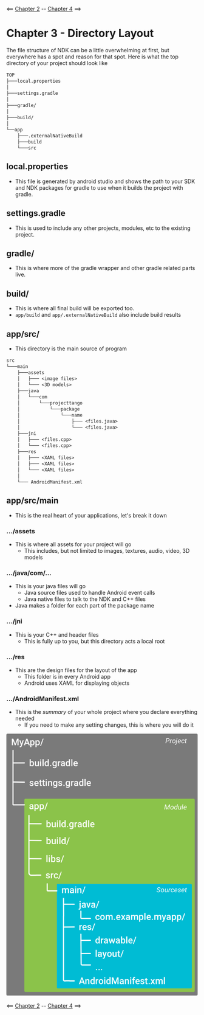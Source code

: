 <== [Chapter 2](./Chapter_02.md) -- [Chapter 4](./Chapter_04.md) ==>

# Chapter 3 - Directory Layout

The file structure of NDK can be a little overwhelming at first, but everywhere has a spot and reason for that spot. Here is what the top directory of your project should look like

```
TOP
├───local.properties
│   
├───settings.gradle
│   
├───gradle/
│   
├───build/
│   
└──app
    ├───.externalNativeBuild
    ├───build
    └───src
```

## local.properties
* This file is generated by android studio and shows the path to your SDK and NDK packages for gradle to use when it builds the project with gradle.

## settings.gradle
* This is used to include any other projects, modules, etc to the existing project.

## gradle/
* This is where more of the gradle wrapper and other gradle related parts live.

## build/
* This is where all final build will be exported too.
* `app/build` and `app/.externalNativeBuild` also include build results 

## app/src/
* This directory is the main source of program

```
src
└───main
	├───assets
	│   ├─── <image files>
	│   └─── <3D models>
	├───java
	│   └───com
	│       └───projecttango
	│           └───package
	│               └───name
	│                   ├─── <files.java>
	│                   └─── <files.java>
	├───jni
	│   ├─── <files.cpp>
	│   └─── <files.cpp>
	├───res
	│   ├─── <XAML files>
	│   ├─── <XAML files>
	│   └─── <XAML files>
	│
	└─── AndroidManifest.xml
```

## app/src/main
* This is the real heart of your applications, let's break it down

### .../assets
* This is where all assets for your project will go
    * This includes, but not limited to images, textures, audio, video, 3D models

### .../java/com/...
* This is your java files will go
    * Java source files used to handle Android event calls
    * Java native files to talk to the NDK and C++ files
* Java makes a folder for each part of the package name

### .../jni
* This is your C++ and header files
    * This is fully up to you, but this directory acts a local root
    
### .../res
* This are the design files for the layout of the app
    * This folder is in every Android app
    * Android uses XAML for displaying objects

### .../AndroidManifest.xml
* This is the *summary* of your whole project where you declare everything needed
    * If you need to make any setting changes, this is where you will do it
    
![Project_Folder](../Images/Project_Folder.png)

<== [Chapter 2](./Chapter_02.md) -- [Chapter 4](./Chapter_04.md) ==>
